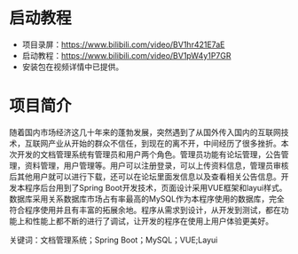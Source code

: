# 启动教程

- 项目录屏：https://www.bilibili.com/video/BV1hr421E7aE
- 启动教程：https://www.bilibili.com/video/BV1pW4y1P7GR
- 安装包在视频详情中已提供。

# 项目简介
随着国内市场经济这几十年来的蓬勃发展，突然遇到了从国外传入国内的互联网技术，互联网产业从开始的群众不信任，到现在的离不开，中间经历了很多挫折。本次开发的文档管理系统有管理员和用户两个角色。管理员功能有论坛管理，公告管理，资料管理，用户管理等。用户可以注册登录，可以上传资料信息，管理员审核后其他用户就可以进行下载，还可以在论坛里面发信息以及查看相关公告信息。开发本程序后台用到了Spring Boot开发技术，页面设计采用VUE框架和layui样式。数据库采用关系数据库市场占有率最高的MySQL作为本程序使用的数据库，完全符合程序使用并且有丰富的拓展余地。程序从需求到设计，从开发到测试，都在功能上和性能上都不断的进行了调试，让开发的程序在使用上用户体验更美好。

关键词：文档管理系统；Spring Boot；MySQL；VUE;Layui
